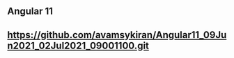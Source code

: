 Angular 11
----------------------------------------------------------------------------
https://github.com/avamsykiran/Angular11_09Jun2021_02Jul2021_09001100.git
----------------------------------------------------------------------------